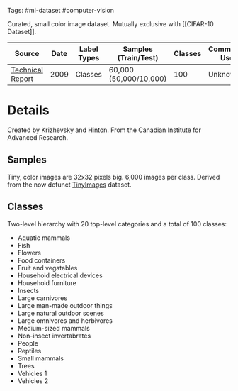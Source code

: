 Tags: #ml-dataset #computer-vision

Curated, small color image dataset.  Mutually exclusive with [[CIFAR-10 Dataset]].

| Source | Date | Label Types | Samples (Train/Test) | Classes | Commercial Use? |
| --- | --- | --- | --- | --- | --- |
| [Technical Report](https://www.cs.toronto.edu/~kriz/learning-features-2009-TR.pdf) | 2009 | Classes | 60,000 (50,000/10,000) | 100 | Unknown |

# Details
Created by Krizhevsky and Hinton.  From the Canadian Institute for Advanced Research.

## Samples
Tiny, color images are 32x32 pixels big.  6,000 images per class.  Derived from the now defunct [TinyImages](https://groups.csail.mit.edu/vision/TinyImages/) dataset.

## Classes
Two-level hierarchy with 20 top-level categories and a total of 100 classes:
- Aquatic mammals
- Fish
- Flowers
- Food containers
- Fruit and vegatables
- Household electrical devices
- Household furniture
- Insects
- Large carnivores
- Large man-made outdoor things
- Large natural outdoor scenes
- Large omnivores and herbivores
- Medium-sized mammals
- Non-insect invertabrates
- People
- Reptiles
- Small mammals
- Trees
- Vehicles 1
- Vehicles 2